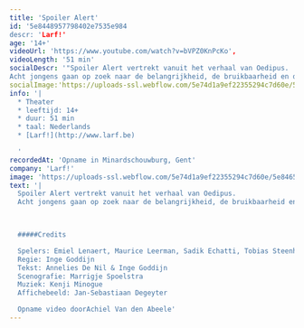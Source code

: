 ```yaml
---
title: 'Spoiler Alert'
id: '5e8448957798402e7535e984
descr: 'Larf!'
age: '14+'
videoUrl: 'https://www.youtube.com/watch?v=bVPZ0KnPcKo',
videoLength: '51 min'
socialDescr: '"Spoiler Alert vertrekt vanuit het verhaal van Oedipus.
Acht jongens gaan op zoek naar de belangrijkheid, de bruikbaarheid en de onvoorwaardelijkheid van hun relatie met hun ma. Geen klassiek verhaal, maar een pak anekdotes, stoere verhalen, verloren liefdes en dilemma’s."'
socialImage:'https://uploads-ssl.webflow.com/5e74d1a9ef22355294c7d60e/5e8465b9aeea3a209324e218_Schermafbeelding%202020-04-01%20om%2011.57.37.png'
info: '|
  * Theater
  * leeftijd: 14+
  * duur: 51 min
  * taal: Nederlands
  * [Larf!](http://www.larf.be)

  ‍'
recordedAt: 'Opname in Minardschouwburg, Gent'
company: 'Larf!'
image: 'https://uploads-ssl.webflow.com/5e74d1a9ef22355294c7d60e/5e8465b9aeea3a209324e218_Schermafbeelding%202020-04-01%20om%2011.57.37.png'
text: '|
  Spoiler Alert vertrekt vanuit het verhaal van Oedipus.
  Acht jongens gaan op zoek naar de belangrijkheid, de bruikbaarheid en de onvoorwaardelijkheid van hun relatie met hun ma. Geen klassiek verhaal, maar een pak anekdotes, stoere verhalen, verloren liefdes en dilemma’s.

  ‍

  #####Credits

  Spelers: Emiel Lenaert, Maurice Leerman, Sadik Echatti, Tobias Steenhout, Jaak Daemen, Stan Vertommen, Manos Siozos, Emmanuel Schutyser, Joppe De Campeneere
  Regie: Inge Goddijn
  Tekst: Annelies De Nil & Inge Goddijn
  Scenografie: Marrigje Spoelstra
  Muziek: Kenji Minogue
  Affichebeeld: Jan-Sebastiaan Degeyter

  Opname video doorAchiel Van den Abeele'
---
```

